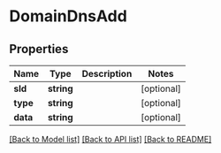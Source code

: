 # DomainDnsAdd

## Properties
Name | Type | Description | Notes
------------ | ------------- | ------------- | -------------
**sld** | **string** |  | [optional] 
**type** | **string** |  | [optional] 
**data** | **string** |  | [optional] 

[[Back to Model list]](../../README.md#documentation-for-models) [[Back to API list]](../../README.md#documentation-for-api-endpoints) [[Back to README]](../../README.md)

